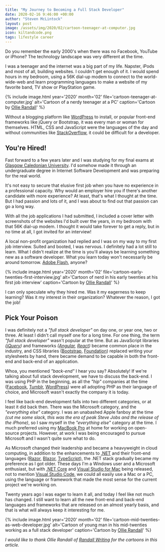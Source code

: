 ```yaml
---
title: "My Journey to Becoming a Full Stack Developer"
date: 2020-02-16 9:46:00 +00:00
author: "Steven McLintock"
layout: post
image: /assets/img/2020/02/cartoon-teenager-at-computer.jpg
icon: kiltandcode.png
tags: lifestyle career
---
```


Do you remember the early 2000's when there was no Facebook, YouTube or iPhone? The technology landscape was very different at the time.

I was a teenager and the internet was a big part of my life. Napster, iPods and most of all, building websites. I couldn't get enough of it. I would spend hours in my bedroom, using a 56K dial-up modem to connect to the world-wide-web and learn programming languages to make a website of my favorite band, TV show or PlayStation game.

{%
    include image.html
    year='2020'
    month='02'
    file='cartoon-teenager-at-computer.jpg'
    alt='Cartoon of a nerdy teenager at a PC'
    caption='Cartoon by <a href="https://randallwriting.com/writing/stories-with-drawings/">Ollie Randall</a>'
%}

Without a blogging platform like [WordPress](https://wordpress.com) to install, or popular front-end frameworks like jQuery or Bootstrap, it was every man or woman for themselves. HTML, CSS and JavaScript were the languages of the day and without communities like [StackOverflow](https://stackoverflow.com), it could be difficult for a developer.

## You're Hired!

Fast forward to a few years later and I was studying for my final exams at [Glasgow Caledonian University](http://www.gcu.ac.uk). I'd somehow made it through an undergraduate degree in Internet Software Development and was preparing for the real world.

It's not easy to secure that elusive first job when you have no experience in a professional capacity. Why would an employer hire you if there's another candidate with more experience? At least, that's what I thought at the time. But I had passion and lots of it, and I was about to find out that passion can go a long way.

With all the job applications I had submitted, I included a cover letter with screenshots of the websites I'd built over the years, in my bedroom with that 56K dial-up modem. I thought it would take forever to get a reply, but in no time at all, I got invited for an interview!

A local non-profit organization had replied and I was on my way to my first job interview. Suited and booted, I was nervous. I definitely had a lot still to learn. What I didn't realize at the time is you'll always be learning something new as a software developer. What you learn today won't necessarily be around tomorrow. [Adobe Flash](https://en.wikipedia.org/wiki/Adobe_Flash), anyone?

{%
    include image.html
    year='2020'
    month='02'
    file='cartoon-early-twenties-first-interview.jpg'
    alt='Cartoon of nerd in his early twenties at his first job interview'
    caption='Cartoon by <a href="https://randallwriting.com/writing/stories-with-drawings/">Ollie Randall</a>'
%}

I can only speculate why they hired me. Was it my eagerness to keep learning? Was it my interest in their organization? Whatever the reason, I got the job!

## Pick Your Poison

I was definitely not a *"full stack developer"* on day one, or year one, two or three. At least I didn't call myself one for a long time. For one thing, the term *"full stack developer"* wasn't popular at the time. But as JavaScript libraries *([jQuery](https://jquery.com))* and frameworks *([Angular](https://angular.io), [React](https://reactjs.org))* became common place in the industry, and CSS libraries ([Bootstrap](https://getbootstrap.com), [Foundation](https://get.foundation)) replaced writing your stylesheets by hand, there became demand to be capable in both the front-end and back-end of an application.

Whoa, you mentioned *"back-end"* I hear you say? Absolutely! If we're talking about full stack development, we have to discuss the back-end. I was using PHP in the beginning, as all the *"hip"* companies at the time ([Facebook](https://www.facebook.com), [Tumblr](https://www.tumblr.com), [WordPress](https://www.wordpress.org)) were all adopting PHP as their language of choice, and Microsoft wasn't exactly the company it is today.

I feel like back-end development falls into two different categories, or at least it did back then. There was the Microsoft category, and the *"everything else"* category. I was an unabashed Apple fanboy at the time *(cut me some slack, this was the era of peak Steve Jobs and the release of the iPhone)*, so I saw myself in the *"everything else"* category at the time. I much preferred using my [MacBook Pro](https://www.apple.com/ca/macbook-pro/) at home for working on open-source projects. However, at work I was being encouraged to pursue Microsoft and I wasn't quite sure what to do.

As Microsoft changed their leadership and became a heavyweight in cloud computing, in addition to the enhancements to [.NET](https://dotnet.microsoft.com) and their front-end languages ([Razor](https://weblogs.asp.net/scottgu/introducing-razor), [Blazor](https://dotnet.microsoft.com/apps/aspnet/web-apps/blazor), [TypeScript](https://www.typescriptlang.org)), the .NET stack gradually became my preference as I got older. These days I'm a Windows user and a Microsoft enthusiast, but with [.NET Core](https://en.wikipedia.org/wiki/.NET_Core) and [Visual Studio for Mac](https://visualstudio.microsoft.com/vs/mac/) being released, not to mention [Visual Studio Code](https://code.visualstudio.com/), we could all easily use a Mac or a PC, using the language or framework that made the most sense for the current project we're working on.

Twenty years ago I was eager to learn it all, and today I feel like not much has changed. I still want to learn all the new front-end and back-end languages and frameworks that are released on an almost yearly basis, and that is what will always keep it interesting for me.

{%
    include image.html
    year='2020'
    month='02'
    file='cartoon-mid-twenties-as-web-developer.jpg'
    alt='Cartoon of young man in his mid-twenties working as a full stack developer'
    caption='Cartoon by <a href="https://randallwriting.com/writing/stories-with-drawings/">Ollie Randall</a>'
%}

*I would like to thank Ollie Randall of [Randall Writing](https://randallwriting.com/writing/stories-with-drawings/) for the cartoons in this article.*